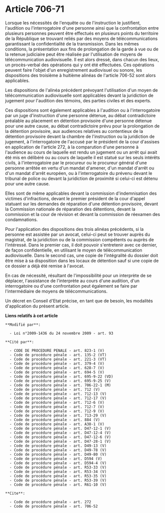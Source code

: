 # Article 706-71

Lorsque les nécessités de l'enquête ou de l'instruction le justifient, l'audition ou l'interrogatoire d'une personne ainsi
que la confrontation entre plusieurs personnes peuvent être effectués en plusieurs points du territoire de la République se
trouvant reliés par des moyens de télécommunications garantissant la confidentialité de la transmission. Dans les mêmes
conditions, la présentation aux fins de prolongation de la garde à vue ou de la retenue judiciaire peut être réalisée par
l'utilisation de moyens de télécommunication audiovisuelle. Il est alors dressé, dans chacun des lieux, un procès-verbal des
opérations qui y ont été effectuées. Ces opérations peuvent faire l'objet d'un enregistrement audiovisuel ou sonore, les
dispositions des troisième à huitième alinéas de l'article 706-52 sont alors applicables. 

Les dispositions de l'alinéa précédent prévoyant l'utilisation d'un moyen de télécommunication audiovisuelle sont applicables
devant la juridiction de jugement pour l'audition des témoins, des parties civiles et des experts. 

Ces dispositions sont également applicables à l'audition ou à l'interrogatoire par un juge d'instruction d'une personne
détenue, au débat contradictoire préalable au placement en détention provisoire d'une personne détenue pour une autre cause,
au débat contradictoire prévu pour la prolongation de la détention provisoire, aux audiences relatives au contentieux de la
détention provisoire devant la chambre de l'instruction ou la juridiction de jugement, à l'interrogatoire de l'accusé par le
président de la cour d'assises en application de l'article 272, à la comparution d'une personne à l'audience au cours de
laquelle est rendu un jugement ou un arrêt qui avait été mis en délibéré ou au cours de laquelle il est statué sur les seuls
intérêts civils, à l'interrogatoire par le procureur ou le procureur général d'une personne arrêtée en vertu d'un mandat
d'amener, d'un mandat d'arrêt ou d'un mandat d'arrêt européen, ou à l'interrogatoire du prévenu devant le tribunal de police
ou devant la juridiction de proximité si celui-ci est détenu pour une autre cause. 

Elles sont de même applicables devant la commission d'indemnisation des victimes d'infractions, devant le premier président
de la cour d'appel statuant sur les demandes de réparation d'une détention provisoire, devant la Commission nationale de
réparation des détentions, devant la commission et la cour de révision et devant la commission de réexamen des
condamnations. 

Pour l'application des dispositions des trois alinéas précédents, si la personne est assistée par un avocat, celui-ci peut se
trouver auprès du magistrat, de la juridiction ou de la commission compétents ou auprès de l'intéressé. Dans le premier cas,
il doit pouvoir s'entretenir avec ce dernier, de façon confidentielle, en utilisant le moyen de télécommunication
audiovisuelle. Dans le second cas, une copie de l'intégralité du dossier doit être mise à sa disposition dans les locaux de
détention sauf si une copie de ce dossier a déjà été remise à l'avocat. 

En cas de nécessité, résultant de l'impossibilité pour un interprète de se déplacer, l'assistance de l'interprète au cours
d'une audition, d'un interrogatoire ou d'une confrontation peut également se faire par l'intermédiaire de moyens de
télécommunications. 

Un décret en Conseil d'Etat précise, en tant que de besoin, les modalités d'application du présent article.

**Liens relatifs à cet article**

	**Modifié par**:

	  - Loi n°2009-1436 du 24 novembre 2009 - art. 93

	**Cité par**:

	  - CODE DE PROCEDURE PENALE - art. 823-1 (V)
	  - Code de procédure pénale - art. 135-2 (VT)
	  - Code de procédure pénale - art. 221-3 (VT)
	  - Code de procédure pénale - art. 379-4 (V)
	  - Code de procédure pénale - art. 628-7 (V)
	  - Code de procédure pénale - art. 694-5 (V)
	  - Code de procédure pénale - art. 695-9-22 (VD)
	  - Code de procédure pénale - art. 695-9-25 (V)
	  - Code de procédure pénale - art. 706-22-1 (M)
	  - Code de procédure pénale - art. 712 (V)
	  - Code de procédure pénale - art. 712-13 (V)
	  - Code de procédure pénale - art. 712-17 (V)
	  - Code de procédure pénale - art. 712-6 (V)
	  - Code de procédure pénale - art. 712-7 (V)
	  - Code de procédure pénale - art. 712-9 (V)
	  - Code de procédure pénale - art. 713-29 (V)
	  - Code de procédure pénale - art. 884 (V)
	  - Code de procédure pénale - art. A38-1 (V)
	  - Code de procédure pénale - art. D47-12-1 (V)
	  - Code de procédure pénale - art. D47-12-4 (V)
	  - Code de procédure pénale - art. D47-12-6 (V)
	  - Code de procédure pénale - art. D47-28-1 (V)
	  - Code de procédure pénale - art. D49-13 (V)
	  - Code de procédure pénale - art. D49-78 (V)
	  - Code de procédure pénale - art. D49-80 (V)
	  - Code de procédure pénale - art. D594 (V)
	  - Code de procédure pénale - art. D594-4 (V)
	  - Code de procédure pénale - art. R53-33 (V)
	  - Code de procédure pénale - art. R53-34 (V)
	  - Code de procédure pénale - art. R53-35 (V)
	  - Code de procédure pénale - art. R53-39 (V)
	  - Code de procédure pénale - art. R61-10 (V)

	**Cite**:

	  - Code de procédure pénale - art. 272
	  - Code de procédure pénale - art. 706-52
